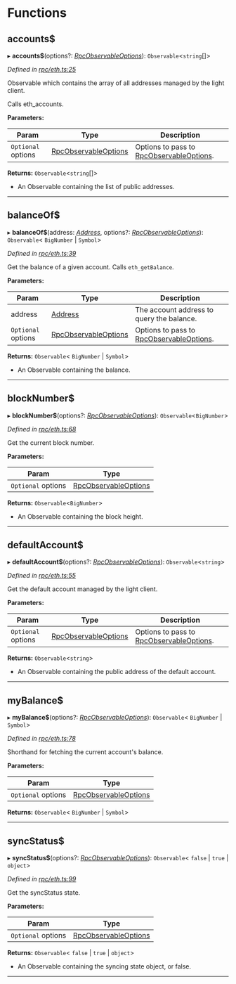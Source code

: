 

# Functions

<a id="accounts_"></a>

##  accounts$

▸ **accounts$**(options?: *[RpcObservableOptions](../interfaces/_types_.rpcobservableoptions.md)*): `Observable`<`string`[]>

*Defined in [rpc/eth.ts:25](https://github.com/paritytech/js-libs/blob/b4404e2/packages/light.js/src/rpc/eth.ts#L25)*

Observable which contains the array of all addresses managed by the light client.

Calls eth_accounts.

**Parameters:**

| Param | Type | Description |
| ------ | ------ | ------ |
| `Optional` options | [RpcObservableOptions](../interfaces/_types_.rpcobservableoptions.md) |  Options to pass to [RpcObservableOptions](../interfaces/_types_.rpcobservableoptions.md). |

**Returns:** `Observable`<`string`[]>
- An Observable containing the list of public addresses.

___
<a id="balanceof_"></a>

##  balanceOf$

▸ **balanceOf$**(address: *[Address](_types_.md#address)*, options?: *[RpcObservableOptions](../interfaces/_types_.rpcobservableoptions.md)*): `Observable`< `BigNumber` &#124; `Symbol`>

*Defined in [rpc/eth.ts:39](https://github.com/paritytech/js-libs/blob/b4404e2/packages/light.js/src/rpc/eth.ts#L39)*

Get the balance of a given account. Calls `eth_getBalance`.

**Parameters:**

| Param | Type | Description |
| ------ | ------ | ------ |
| address | [Address](_types_.md#address) |  The account address to query the balance. |
| `Optional` options | [RpcObservableOptions](../interfaces/_types_.rpcobservableoptions.md) |  Options to pass to [RpcObservableOptions](../interfaces/_types_.rpcobservableoptions.md). |

**Returns:** `Observable`< `BigNumber` &#124; `Symbol`>
- An Observable containing the balance.

___
<a id="blocknumber_"></a>

##  blockNumber$

▸ **blockNumber$**(options?: *[RpcObservableOptions](../interfaces/_types_.rpcobservableoptions.md)*): `Observable`<`BigNumber`>

*Defined in [rpc/eth.ts:68](https://github.com/paritytech/js-libs/blob/b4404e2/packages/light.js/src/rpc/eth.ts#L68)*

Get the current block number.

**Parameters:**

| Param | Type |
| ------ | ------ |
| `Optional` options | [RpcObservableOptions](../interfaces/_types_.rpcobservableoptions.md) |

**Returns:** `Observable`<`BigNumber`>
- An Observable containing the block height.

___
<a id="defaultaccount_"></a>

##  defaultAccount$

▸ **defaultAccount$**(options?: *[RpcObservableOptions](../interfaces/_types_.rpcobservableoptions.md)*): `Observable`<`string`>

*Defined in [rpc/eth.ts:55](https://github.com/paritytech/js-libs/blob/b4404e2/packages/light.js/src/rpc/eth.ts#L55)*

Get the default account managed by the light client.

**Parameters:**

| Param | Type | Description |
| ------ | ------ | ------ |
| `Optional` options | [RpcObservableOptions](../interfaces/_types_.rpcobservableoptions.md) |  Options to pass to [RpcObservableOptions](../interfaces/_types_.rpcobservableoptions.md). |

**Returns:** `Observable`<`string`>
- An Observable containing the public address
of the default account.

___
<a id="mybalance_"></a>

##  myBalance$

▸ **myBalance$**(options?: *[RpcObservableOptions](../interfaces/_types_.rpcobservableoptions.md)*): `Observable`< `BigNumber` &#124; `Symbol`>

*Defined in [rpc/eth.ts:78](https://github.com/paritytech/js-libs/blob/b4404e2/packages/light.js/src/rpc/eth.ts#L78)*

Shorthand for fetching the current account's balance.

**Parameters:**

| Param | Type |
| ------ | ------ |
| `Optional` options | [RpcObservableOptions](../interfaces/_types_.rpcobservableoptions.md) |

**Returns:** `Observable`< `BigNumber` &#124; `Symbol`>

___
<a id="syncstatus_"></a>

##  syncStatus$

▸ **syncStatus$**(options?: *[RpcObservableOptions](../interfaces/_types_.rpcobservableoptions.md)*): `Observable`< `false` &#124; `true` &#124; `object`>

*Defined in [rpc/eth.ts:99](https://github.com/paritytech/js-libs/blob/b4404e2/packages/light.js/src/rpc/eth.ts#L99)*

Get the syncStatus state.

**Parameters:**

| Param | Type |
| ------ | ------ |
| `Optional` options | [RpcObservableOptions](../interfaces/_types_.rpcobservableoptions.md) |

**Returns:** `Observable`< `false` &#124; `true` &#124; `object`>
- An Observable containing the syncing state object, or false.

___

